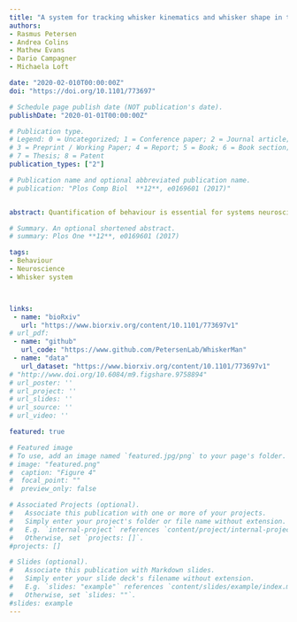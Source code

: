 ```yaml
---
title: "A system for tracking whisker kinematics and whisker shape in three dimensions"
authors:
- Rasmus Petersen
- Andrea Colins
- Mathew Evans
- Dario Campagner
- Michaela Loft

date: "2020-02-010T00:00:00Z"
doi: "https://doi.org/10.1101/773697"

# Schedule page publish date (NOT publication's date).
publishDate: "2020-01-01T00:00:00Z"

# Publication type.
# Legend: 0 = Uncategorized; 1 = Conference paper; 2 = Journal article;
# 3 = Preprint / Working Paper; 4 = Report; 5 = Book; 6 = Book section;
# 7 = Thesis; 8 = Patent
publication_types: ["2"]

# Publication name and optional abbreviated publication name.
# publication: "Plos Comp Biol  **12**, e0169601 (2017)"


abstract: Quantification of behaviour is essential for systems neuroscience. Since the whisker system is a major model system for investigating the neural basis of behaviour, it is important to have methods for measuring whisker movements from behaving animals. Here, we developed a high-speed imaging system that measures whisker movements simultaneously from two vantage points. We developed an algorithm that uses the ‘stereo' video data to track multiple whiskers by fitting 3D curves to the basal section of each target whisker. By using temporal information to constrain the fits, the algorithm is able to track multiple whiskers in parallel with low error rate. We used the output of the tracker to produce a 3D description of each tracked whisker, including its 3D orientation and 3D shape, as well as bending-related mechanical force. In conclusion, we present an automatic system to track whiskers in 3D from high-speed video, creating the opportunity for comprehensive 3D analysis of sensorimotor behaviour and its neural basis. Author summary The great ethologist Niko Tinbergen described a crucial challenge in biology to measure the “total movements made by the intact animal”. Advances in high-speed video and machine analysis of such data have made it possible to make profound advances. Here, we target the whisker system. The whisker system is a major experimental model in neurobiology and, since the whiskers are readily imageable, the system is ideally suited to machine vision. Rats and mice explore their environment by sweeping their whiskers to and fro. It is important to measure whisker movements in 3D, since whiskers move in 3D and since the mechanical forces that act on them are 3D. However, the problem of automatically tracking whiskers in 3D from video has generally been regarded as prohibitively difficult. Our innovation here is to extract 3D information about whiskers using a two-camera, high-speed imaging system and to develop computational methods to infer 3D whisker state from the imaging data. Our hope is that this study will facilitate comprehensive, 3D analysis of whisker behaviour and, more generally, contribute new insight into brain mechanisms of perception and behaviour.

# Summary. An optional shortened abstract.
# summary: Plos One **12**, e0169601 (2017)

tags:
- Behaviour
- Neuroscience
- Whisker system



links:
 - name: "bioRxiv"
   url: "https://www.biorxiv.org/content/10.1101/773697v1"
# url_pdf: 
 - name: "github"
   url_code: "https://www.github.com/PetersenLab/WhiskerMan"
 - name: "data"  
   url_dataset: "https://www.biorxiv.org/content/10.1101/773697v1"
# "http://www.doi.org/10.6084/m9.figshare.9758894"   
# url_poster: ''
# url_project: ''
# url_slides: ''
# url_source: ''
# url_video: ''

featured: true

# Featured image
# To use, add an image named `featured.jpg/png` to your page's folder. 
# image: "featured.png"
#  caption: "Figure 4"
#  focal_point: ""
#  preview_only: false

# Associated Projects (optional).
#   Associate this publication with one or more of your projects.
#   Simply enter your project's folder or file name without extension.
#   E.g. `internal-project` references `content/project/internal-project/index.md`.
#   Otherwise, set `projects: []`.
#projects: []

# Slides (optional).
#   Associate this publication with Markdown slides.
#   Simply enter your slide deck's filename without extension.
#   E.g. `slides: "example"` references `content/slides/example/index.md`.
#   Otherwise, set `slides: ""`.
#slides: example
---
```

